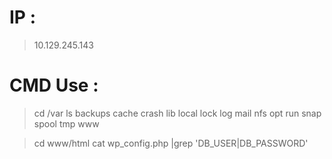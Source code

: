 # IP :
> 10.129.245.143

# CMD Use : 
> cd /var
> ls 
backups  cache  crash  lib  local  lock  log  mail  nfs  opt  run  snap  spool  tmp  www

> cd www/html
> cat wp_config.php |grep 'DB_USER\|DB_PASSWORD'